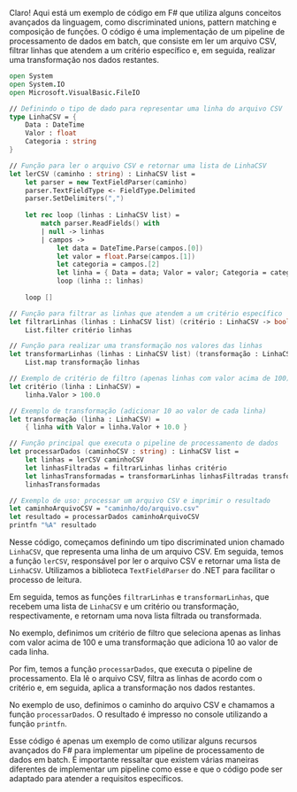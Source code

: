Claro! Aqui está um exemplo de código em F# que utiliza alguns conceitos avançados da linguagem, como discriminated unions, pattern matching e composição de funções. O código é uma implementação de um pipeline de processamento de dados em batch, que consiste em ler um arquivo CSV, filtrar linhas que atendem a um critério específico e, em seguida, realizar uma transformação nos dados restantes.

```fsharp
open System
open System.IO
open Microsoft.VisualBasic.FileIO

// Definindo o tipo de dado para representar uma linha do arquivo CSV
type LinhaCSV = {
    Data : DateTime
    Valor : float
    Categoria : string
}

// Função para ler o arquivo CSV e retornar uma lista de LinhaCSV
let lerCSV (caminho : string) : LinhaCSV list =
    let parser = new TextFieldParser(caminho)
    parser.TextFieldType <- FieldType.Delimited
    parser.SetDelimiters(",")
    
    let rec loop (linhas : LinhaCSV list) =
        match parser.ReadFields() with
        | null -> linhas
        | campos -> 
            let data = DateTime.Parse(campos.[0])
            let valor = float.Parse(campos.[1])
            let categoria = campos.[2]
            let linha = { Data = data; Valor = valor; Categoria = categoria }
            loop (linha :: linhas)
    
    loop []

// Função para filtrar as linhas que atendem a um critério específico
let filtrarLinhas (linhas : LinhaCSV list) (critério : LinhaCSV -> bool) : LinhaCSV list =
    List.filter critério linhas

// Função para realizar uma transformação nos valores das linhas
let transformarLinhas (linhas : LinhaCSV list) (transformação : LinhaCSV -> LinhaCSV) : LinhaCSV list =
    List.map transformação linhas

// Exemplo de critério de filtro (apenas linhas com valor acima de 100)
let critério (linha : LinhaCSV) =
    linha.Valor > 100.0

// Exemplo de transformação (adicionar 10 ao valor de cada linha)
let transformação (linha : LinhaCSV) =
    { linha with Valor = linha.Valor + 10.0 }

// Função principal que executa o pipeline de processamento de dados
let processarDados (caminhoCSV : string) : LinhaCSV list =
    let linhas = lerCSV caminhoCSV
    let linhasFiltradas = filtrarLinhas linhas critério
    let linhasTransformadas = transformarLinhas linhasFiltradas transformação
    linhasTransformadas

// Exemplo de uso: processar um arquivo CSV e imprimir o resultado
let caminhoArquivoCSV = "caminho/do/arquivo.csv"
let resultado = processarDados caminhoArquivoCSV
printfn "%A" resultado
```

Nesse código, começamos definindo um tipo discriminated union chamado `LinhaCSV`, que representa uma linha de um arquivo CSV. Em seguida, temos a função `lerCSV`, responsável por ler o arquivo CSV e retornar uma lista de `LinhaCSV`. Utilizamos a biblioteca `TextFieldParser` do .NET para facilitar o processo de leitura.

Em seguida, temos as funções `filtrarLinhas` e `transformarLinhas`, que recebem uma lista de `LinhaCSV` e um critério ou transformação, respectivamente, e retornam uma nova lista filtrada ou transformada.

No exemplo, definimos um critério de filtro que seleciona apenas as linhas com valor acima de 100 e uma transformação que adiciona 10 ao valor de cada linha.

Por fim, temos a função `processarDados`, que executa o pipeline de processamento. Ela lê o arquivo CSV, filtra as linhas de acordo com o critério e, em seguida, aplica a transformação nos dados restantes.

No exemplo de uso, definimos o caminho do arquivo CSV e chamamos a função `processarDados`. O resultado é impresso no console utilizando a função `printfn`.

Esse código é apenas um exemplo de como utilizar alguns recursos avançados do F# para implementar um pipeline de processamento de dados em batch. É importante ressaltar que existem várias maneiras diferentes de implementar um pipeline como esse e que o código pode ser adaptado para atender a requisitos específicos.